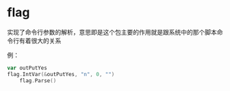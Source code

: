 # flag

实现了命令行参数的解析，意思即是这个包主要的作用就是跟系统中的那个脚本命令行有着很大的关系

例：

```go
var outPutYes
flag.IntVar(&outPutYes, "n", 0, "")
	flag.Parse()
```
